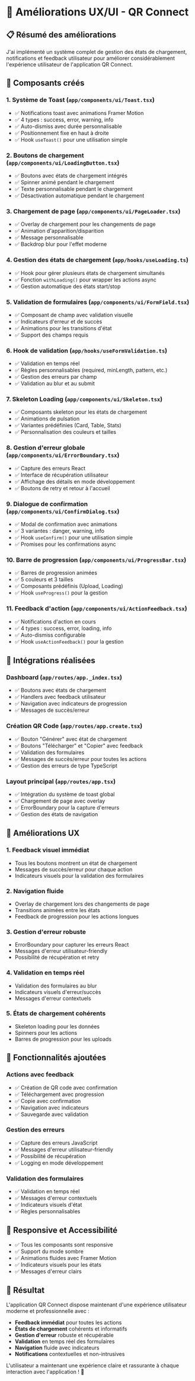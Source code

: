 # 🚀 Améliorations UX/UI - QR Connect

## 📋 Résumé des améliorations

J'ai implémenté un système complet de gestion des états de chargement, notifications et feedback utilisateur pour améliorer considérablement l'expérience utilisateur de l'application QR Connect.

## 🎯 Composants créés

### 1. **Système de Toast** (`app/components/ui/Toast.tsx`)

- ✅ Notifications toast avec animations Framer Motion
- ✅ 4 types : success, error, warning, info
- ✅ Auto-dismiss avec durée personnalisable
- ✅ Positionnement fixe en haut à droite
- ✅ Hook `useToast()` pour une utilisation simple

### 2. **Boutons de chargement** (`app/components/ui/LoadingButton.tsx`)

- ✅ Boutons avec états de chargement intégrés
- ✅ Spinner animé pendant le chargement
- ✅ Texte personnalisable pendant le chargement
- ✅ Désactivation automatique pendant le chargement

### 3. **Chargement de page** (`app/components/ui/PageLoader.tsx`)

- ✅ Overlay de chargement pour les changements de page
- ✅ Animation d'apparition/disparition
- ✅ Message personnalisable
- ✅ Backdrop blur pour l'effet moderne

### 4. **Gestion des états de chargement** (`app/hooks/useLoading.ts`)

- ✅ Hook pour gérer plusieurs états de chargement simultanés
- ✅ Fonction `withLoading()` pour wrapper les actions async
- ✅ Gestion automatique des états start/stop

### 5. **Validation de formulaires** (`app/components/ui/FormField.tsx`)

- ✅ Composant de champ avec validation visuelle
- ✅ Indicateurs d'erreur et de succès
- ✅ Animations pour les transitions d'état
- ✅ Support des champs requis

### 6. **Hook de validation** (`app/hooks/useFormValidation.ts`)

- ✅ Validation en temps réel
- ✅ Règles personnalisables (required, minLength, pattern, etc.)
- ✅ Gestion des erreurs par champ
- ✅ Validation au blur et au submit

### 7. **Skeleton Loading** (`app/components/ui/Skeleton.tsx`)

- ✅ Composants skeleton pour les états de chargement
- ✅ Animations de pulsation
- ✅ Variantes prédéfinies (Card, Table, Stats)
- ✅ Personnalisation des couleurs et tailles

### 8. **Gestion d'erreur globale** (`app/components/ui/ErrorBoundary.tsx`)

- ✅ Capture des erreurs React
- ✅ Interface de récupération utilisateur
- ✅ Affichage des détails en mode développement
- ✅ Boutons de retry et retour à l'accueil

### 9. **Dialogue de confirmation** (`app/components/ui/ConfirmDialog.tsx`)

- ✅ Modal de confirmation avec animations
- ✅ 3 variantes : danger, warning, info
- ✅ Hook `useConfirm()` pour une utilisation simple
- ✅ Promises pour les confirmations async

### 10. **Barre de progression** (`app/components/ui/ProgressBar.tsx`)

- ✅ Barres de progression animées
- ✅ 5 couleurs et 3 tailles
- ✅ Composants prédéfinis (Upload, Loading)
- ✅ Hook `useProgress()` pour la gestion

### 11. **Feedback d'action** (`app/components/ui/ActionFeedback.tsx`)

- ✅ Notifications d'action en cours
- ✅ 4 types : success, error, loading, info
- ✅ Auto-dismiss configurable
- ✅ Hook `useActionFeedback()` pour la gestion

## 🔧 Intégrations réalisées

### **Dashboard** (`app/routes/app._index.tsx`)

- ✅ Boutons avec états de chargement
- ✅ Handlers avec feedback utilisateur
- ✅ Navigation avec indicateurs de progression
- ✅ Messages de succès/erreur

### **Création QR Code** (`app/routes/app.create.tsx`)

- ✅ Bouton "Générer" avec état de chargement
- ✅ Boutons "Télécharger" et "Copier" avec feedback
- ✅ Validation des formulaires
- ✅ Messages de succès/erreur pour toutes les actions
- ✅ Gestion des erreurs de type TypeScript

### **Layout principal** (`app/routes/app.tsx`)

- ✅ Intégration du système de toast global
- ✅ Chargement de page avec overlay
- ✅ ErrorBoundary pour la capture d'erreurs
- ✅ Gestion des états de navigation

## 🎨 Améliorations UX

### **1. Feedback visuel immédiat**

- Tous les boutons montrent un état de chargement
- Messages de succès/erreur pour chaque action
- Indicateurs visuels pour la validation des formulaires

### **2. Navigation fluide**

- Overlay de chargement lors des changements de page
- Transitions animées entre les états
- Feedback de progression pour les actions longues

### **3. Gestion d'erreur robuste**

- ErrorBoundary pour capturer les erreurs React
- Messages d'erreur utilisateur-friendly
- Possibilité de récupération et retry

### **4. Validation en temps réel**

- Validation des formulaires au blur
- Indicateurs visuels d'erreur/succès
- Messages d'erreur contextuels

### **5. États de chargement cohérents**

- Skeleton loading pour les données
- Spinners pour les actions
- Barres de progression pour les uploads

## 🚀 Fonctionnalités ajoutées

### **Actions avec feedback**

- ✅ Création de QR code avec confirmation
- ✅ Téléchargement avec progression
- ✅ Copie avec confirmation
- ✅ Navigation avec indicateurs
- ✅ Sauvegarde avec validation

### **Gestion des erreurs**

- ✅ Capture des erreurs JavaScript
- ✅ Messages d'erreur utilisateur-friendly
- ✅ Possibilité de récupération
- ✅ Logging en mode développement

### **Validation des formulaires**

- ✅ Validation en temps réel
- ✅ Messages d'erreur contextuels
- ✅ Indicateurs visuels d'état
- ✅ Règles personnalisables

## 📱 Responsive et Accessibilité

- ✅ Tous les composants sont responsive
- ✅ Support du mode sombre
- ✅ Animations fluides avec Framer Motion
- ✅ Indicateurs visuels pour les états
- ✅ Messages d'erreur clairs

## 🎯 Résultat

L'application QR Connect dispose maintenant d'une expérience utilisateur moderne et professionnelle avec :

- **Feedback immédiat** pour toutes les actions
- **États de chargement** cohérents et informatifs
- **Gestion d'erreur** robuste et récupérable
- **Validation** en temps réel des formulaires
- **Navigation** fluide avec indicateurs
- **Notifications** contextuelles et non-intrusives

L'utilisateur a maintenant une expérience claire et rassurante à chaque interaction avec l'application ! 🎉






